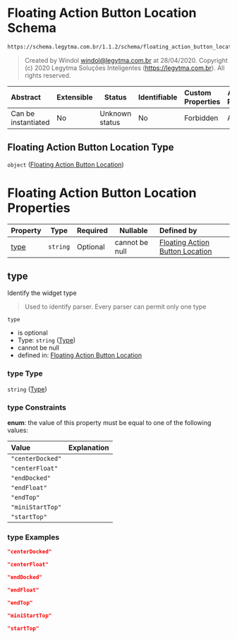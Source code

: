 # Floating Action Button Location Schema

```txt
https://schema.legytma.com.br/1.1.2/schema/floating_action_button_location.schema.json
```




> Created by Windol [windol@legytma.com.br](mailto:windol@legytma.com.br) at 28/04/2020.
> Copyright (c) 2020 Legytma Soluções Inteligentes (<https://legytma.com.br>). All rights reserved.
>

| Abstract            | Extensible | Status         | Identifiable | Custom Properties | Additional Properties | Access Restrictions | Defined In                                                                                                                  |
| :------------------ | ---------- | -------------- | ------------ | :---------------- | --------------------- | ------------------- | --------------------------------------------------------------------------------------------------------------------------- |
| Can be instantiated | No         | Unknown status | No           | Forbidden         | Allowed               | none                | [floating_action_button_location.schema.json](../schema/floating_action_button_location.schema.json) |

## Floating Action Button Location Type

`object` ([Floating Action Button Location](floating_action_button_location.md))

# Floating Action Button Location Properties

| Property      | Type     | Required | Nullable       | Defined by                                                                                                                                                                                           |
| :------------ | -------- | -------- | -------------- | :--------------------------------------------------------------------------------------------------------------------------------------------------------------------------------------------------- |
| [type](#type) | `string` | Optional | cannot be null | [Floating Action Button Location](floating_action_button_location-properties-type.md) |

## type

Identify the widget type


> Used to identify parser. Every parser can permit only one type
>

`type`

-   is optional
-   Type: `string` ([Type](floating_action_button_location-properties-type.md))
-   cannot be null
-   defined in: [Floating Action Button Location](floating_action_button_location-properties-type.md)

### type Type

`string` ([Type](floating_action_button_location-properties-type.md))

### type Constraints

**enum**: the value of this property must be equal to one of the following values:

| Value            | Explanation |
| :--------------- | ----------- |
| `"centerDocked"` |             |
| `"centerFloat"`  |             |
| `"endDocked"`    |             |
| `"endFloat"`     |             |
| `"endTop"`       |             |
| `"miniStartTop"` |             |
| `"startTop"`     |             |

### type Examples

```json
"centerDocked"
```

```json
"centerFloat"
```

```json
"endDocked"
```

```json
"endFloat"
```

```json
"endTop"
```

```json
"miniStartTop"
```

```json
"startTop"
```
